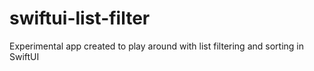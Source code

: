# swiftui-list-filter
Experimental app created to play around with list filtering and sorting in SwiftUI
